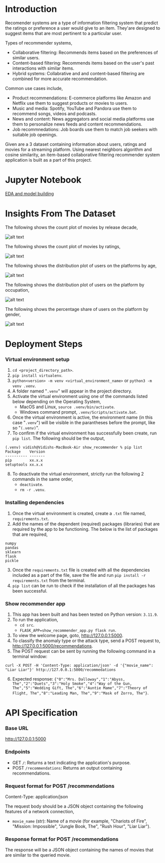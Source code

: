 # Introduction
Recomender systems are a type of information filtering system that predict the ratings or preference a user would give to an item. They'are designed to suggest items that are most pertinent to a particular user.

Types of recommender systems,
- Collaborative filtering: Recommends items based on the preferences of similar users.
- Content-based filtering: Recommends items based on the user's past interactions with similar items.
- Hybrid systems: Collabrative and and content-based filtering are combined for more accurate recommendation.

Common use cases include,
- Product recommendations: E-commerce platforms like Amazon and Netflix use them to suggest products or movies to users.
- Music and media: Spotify, YouTube and Pandora use them to recommend songs, videos and podcasts.
- News and content: News aggregators and social media platforms use them to personalize news feeds and content recommendations.
- Job recommnedations: Job boards use them to match job seekers with suitable job openings.

Given are a 3 dataset containing information about users, ratings and movies for a streaming platform. Using nearest neighbors algorithm and cosine similarity, an item-based collaborative filtering recommender system application is built as a part of this project.

# Jupyter Notebook
[EDA and model building](notebooks/eda_and_model_building.ipynb)

# Insights From The Dataset
The following shows the count plot of movies by release decade,

![alt text](artifacts/count_of_movies_by_release_decade.png)

The following shows the count plot of movies by ratings,

![alt text](artifacts/count_plot_of_movies_by_ratings.png)

The following shows the distribution plot of users on the platforms by age,

![alt text](artifacts/distribution_of_users_by_age.png)

The following shows the distribution plot of users on the platform by occupation,

![alt text](artifacts/distribution_of_users_by_occupation.png)

The following shows the percentage share of users on the platform by gender,

![alt text](artifacts/percentage_share_of_users_by_gender.png)

# Deployment Steps
### Virtual environment setup
1. `cd <project_directory_path>`.
2. `pip install virtualenv`.
3. `python<version> -m venv <virtual_environment_name>` or `python3 -m venv .venv`.
4. A folder named "`.venv`" will appear in the project directory.
5. Activate the virtual environment using one of the commands listed below depending on the Operating System,
    - MacOS and Linux, `source .venv/bin/activate`.
    - Windows command prompt, `.venv/Scripts/activate.bat`.
6. Once the virtual environment is active, the environment name (in this case "`.venv`") will be visible in the parantheses before the prompt, like so "`(.venv)`".
7. To confirm if the virtual environment has successfully been create, run `pip list`. The following should be the output,
```
(.venv) vidish@Vidishs-MacBook-Air show_recommender % pip list
Package    Version
---------- -------
pip        xx.x.x
setuptools xx.x.x
``` 
8. To deactivate the virtual environment, strictly run the following 2 commands in the same order,
    - `deactivate`.
    - `rm -r .venv`.

### Installing dependencies
1. Once the virtual environment is created, create a `.txt` file named, `requirements.txt`.
2. Add the names of the dependent (required) packages (libraries) that are required by the app to be functioning. The below is the list of packages that are required,
```
numpy
pandas
sklearn
flask
pickle
```
3. Once the `requirements.txt` file is created with all the dependencies included as a part of the file, save the file and run `pip install -r requirements.txt` from the terminal.
4. `pip list` can be run to check if the installation of all the packages has been successful.

### Show recommender app
1. This app has been built and has been tested on Python version: `3.11.9`.
2. To run the application,
    - `cd src`.
    - `FLASK_APP=show_recommender_app.py flask run`.
3. To view the welcome page, goto, http://127.0.0.1:5000.
4. To classify the anomaly type or the attack type, send a POST request to, http://127.0.0.1:5000/recommendations.
5. The POST request can be sent by running the following command in a terminal window:
```
curl -X POST -H 'Content-Type: application/json' -d '{"movie_name": "Liar Liar"}' http://127.0.0.1:5000/recommedations
```
6. Expected response: `{"0":"Mrs. Dalloway","1":"Abyss, The","2":"Duets","3":"Holy Smoke","4":"Way of the Gun, The","5":"Wedding Gift, The","6":"Auntie Mame","7":"Theory of Flight, The","8":"Leading Man, The","9":"Mask of Zorro, The"}`.

# API Specification
### Base URL
http://127.0.0.1:5000

### Endpoints
- GET `/`: Returns a text indicating the application's purpose.
- POST `/recommendations`: Returns an output containing recommendations.

### Request format for POST /recommendations
Content-Type: application/json

The request body should be a JSON object containing the following features of a network connection,
- `movie_name` (str): Name of a movie (for example, "Chariots of Fire", "Mission: Impossible", "Jungle Book, The", "Rush Hour", "Liar Liar").

### Response format for POST /recommendations
The response will be a JSON object containing the names of movies that are similar to the queried movie.
